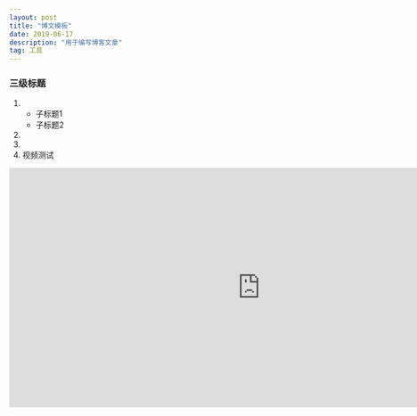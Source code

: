 ```yaml
---
layout: post
title: "博文模板"
date: 2019-06-17
description: "用于编写博客文章"
tag: 工具
---
```


### 三级标题

1.  
   *   子标题1
     * 子标题2
2.  
3.  
4.  视频测试
<iframe src="https://openload.co/embed/g5FcAMvIwOM/" scrolling="no" frameborder="0" width="900" height="430" allowfullscreen="true" webkitallowfullscreen="true" mozallowfullscreen="true">
</iframe>
